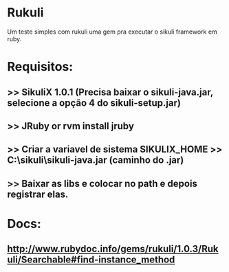 # Rukuli
Um teste simples com rukuli uma gem pra executar o sikuli framework em ruby.

# Requisitos:
## >> SikuliX 1.0.1 (Precisa baixar o sikuli-java.jar, selecione a opção 4 do sikuli-setup.jar)
## >> JRuby or rvm install jruby
## >> Criar a variavel de sistema SIKULIX_HOME >> C:\sikuli\sikuli-java.jar (caminho do .jar) 
## >> Baixar as libs e colocar no path e depois registrar elas.

# Docs:
## http://www.rubydoc.info/gems/rukuli/1.0.3/Rukuli/Searchable#find-instance_method

